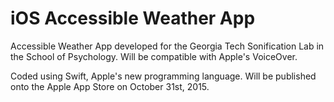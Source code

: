 # iOS Accessible Weather App

Accessible Weather App developed for the Georgia Tech Sonification Lab in the School of Psychology. 
Will be compatible with Apple's VoiceOver.

Coded using Swift, Apple's new programming language. 
Will be published onto the Apple App Store on October 31st, 2015. 
